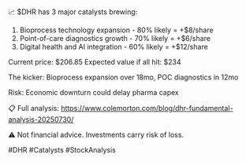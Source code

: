 <!-- Auto-selected template: B_catalyst -->
<!-- Selection reason: multiple_high_probability_catalysts -->

📈 $DHR has 3 major catalysts brewing:
1. Bioprocess technology expansion - 80% likely = +$8/share
2. Point-of-care diagnostics growth - 70% likely = +$6/share
3. Digital health and AI integration - 60% likely = +$12/share

Current price: $206.85
Expected value if all hit: $234

The kicker: Bioprocess expansion over 18mo, POC diagnostics in 12mo

Risk: Economic downturn could delay pharma capex

📋 Full analysis: https://www.colemorton.com/blog/dhr-fundamental-analysis-20250730/

⚠️ Not financial advice. Investments carry risk of loss.

#DHR #Catalysts #StockAnalysis

